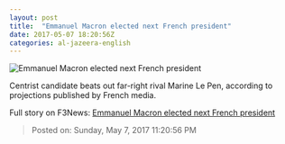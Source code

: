 ```yaml
---
layout: post
title:  "Emmanuel Macron elected next French president"
date: 2017-05-07 18:20:56Z
categories: al-jazeera-english
---
```


![Emmanuel Macron elected next French president](http://www.aljazeera.com/mritems/Images/2015/11/19/dafe960a95f143e0887a3d704bd7b675_18.jpg)

Centrist candidate beats out far-right rival Marine Le Pen, according to projections published by French media.


Full story on F3News: [Emmanuel Macron elected next French president](http://www.f3nws.com/n/hMfMbC)

> Posted on: Sunday, May 7, 2017 11:20:56 PM
